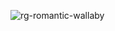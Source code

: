 ![rg-romantic-wallaby](https://github.com/TomaGln/Cloud-Lab2/assets/118186627/73185488-fb1e-443e-a25d-96581a7552ef)
